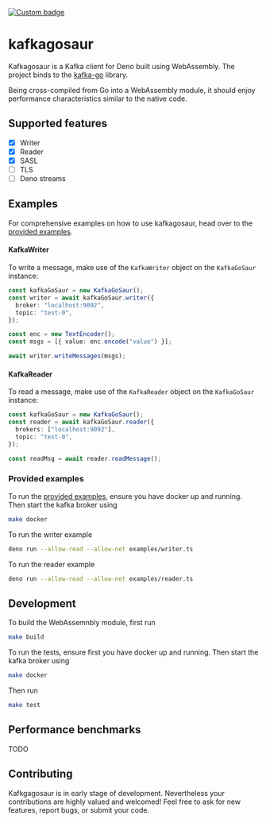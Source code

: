 [![Custom badge](https://img.shields.io/endpoint?url=https%3A%2F%2Fdeno-visualizer.danopia.net%2Fshields%2Flatest-version%2Fx%2Fkafkagosaur%2Fmod.ts)](https://deno.land/x/kafkagosaur)

# kafkagosaur

Kafkagosaur is a Kafka client for Deno built using WebAssembly. The project
binds to the [kafka-go](https://github.com/segmentio/kafka-go) library.

Being cross-compiled from Go into a WebAssembly module, it should enjoy
performance characteristics similar to the native code.

## Supported features

- [x] Writer
- [x] Reader
- [x] SASL
- [ ] TLS
- [ ] Deno streams

## Examples

For comprehensive examples on how to use kafkagosaur, head over to the
[provided examples](#provided-examples).

#### KafkaWriter

To write a message, make use of the `KafkaWriter` object on the `KafkaGoSaur`
instance:

```typescript
const kafkaGoSaur = new KafkaGoSaur();
const writer = await kafkaGoSaur.writer({
  broker: "localhost:9092",
  topic: "test-0",
});

const enc = new TextEncoder();
const msgs = [{ value: enc.encode("value") }];

await writer.writeMessages(msgs);
```

#### KafkaReader

To read a message, make use of the `KafkaReader` object on the `KafkaGoSaur`
instance:

```typescript
const kafkaGoSaur = new KafkaGoSaur();
const reader = await kafkaGoSaur.reader({
  brokers: ["localhost:9092"],
  topic: "test-0",
});

const readMsg = await reader.readMessage();
```

### Provided examples

To run the [provided examples](examples), ensure you have docker up and running.
Then start the kafka broker using

```bash
make docker
```

To run the writer example

```bash
deno run --allow-read --allow-net examples/writer.ts
```

To run the reader example

```bash
deno run --allow-read --allow-net examples/reader.ts
```

## Development

To build the WebAssemnbly module, first run

```bash
make build
```

To run the tests, ensure first you have docker up and running. Then start the
kafka broker using

```bash
make docker
```

Then run

```bash
make test
```

## Performance benchmarks

TODO

## Contributing

Kafkgagosaur is in early stage of development. Nevertheless your contributions
are highly valued and welcomed! Feel free to ask for new features, report bugs,
or submit your code.
